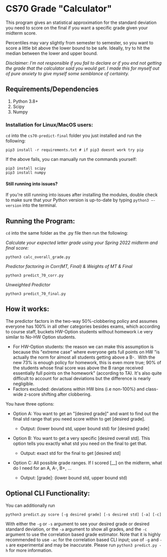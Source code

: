 # CS70 Grade "Calculator"
This program gives an statistical approximation for the standard deviation you need to score on the final if you want a specific grade given your midterm score. 

Percentiles may vary slightly from semester to semester, so you want to score a little bit above the lower bound to be safe. Ideally, try to hit the median between the lower and upper bound.

*Disclaimer: I'm not responsible if you fail to declare or if you end not getting the grade that the calculator said you would get. I made this for myself out of pure anxiety to give myself some semblance of certainty.*

## Requirements/Dependencies
1. Python 3.8+
2. Scipy
3. Numpy

### Installation for Linux/MacOS users:

`cd` into the `cs70-predict-final` folder you just installed and run the following:
```
pip3 install -r requirements.txt # if pip3 doesnt work try pip
```

If the above fails, you can manually run the commands yourself: 
```
pip3 install scipy
pip3 install numpy
```
#### Still running into issues?
If you're still running into issues after installing the modules, double check to make sure that your Python version is up-to-date by typing `python3 –-version` into the terminal.

## Running the Program:

`cd` into the same folder as the .py file then run the following: 

*Calculate your expected letter grade using your Spring 2022 midterm and final score:*
```
python3 calc_overall_grade.py
```

*Predictor factoring in Corr(MT, Final) & Weights of MT & Final*
```
python3 predict_70_corr.py
```

*Unweighted Predictor*
```
python3 predict_70_final.py
```

## How it works:
The predictor factors in the two-way 50%-clobbering policy and assumes everyone has 100% in all other categories besides exams, which according to course staff, buckets HW-Option students without homework i.e very similar to No-HW Option students. 
* For HW-Option students: the reason we can make this assumption is because this "extreme case" where everyone gets full points on HW "is actually the norm for almost all students getting above a B-.  With the new 73% is enough policy for homework, this is even more true; 90% of the students whose final score was above the B range received essentially full points on the homework" (according to TA). It's also quite difficult to account for actual deviations but the difference is nearly negligible. 
* Factors excluded: deviations within HW bins (i.e non-100%) and class-wide z-score shifting after clobbering.


You have three options:

* Option A: You want to get an "[desired grade]" and want to find out the final std range that you need score within to get [desired grade].
    * Output: (lower bound std, upper bound std) for [desired grade]

* Option B: You want to get a very specific [desired overall std]. This option tells you exactly what std you need on the final to get that. 
    * Output: exact std for the final to get [desired std]

* Option C: All possible grade ranges. If I scored [__] on the midterm, what do I need for an A, A-, B+, ...
    * Output: [grade]: (lower bound std, upper bound std)

## Optional CLI Functionality:
You can additionally run
```
python3 predict.py score [-g desired grade] [-s desired std] [-a] [-c]
```

With either the `-g` or `-s` argument to see your desired grade or desired standard deviation, or the `-a` argument to show all grades, and the `-c` argument to use the correlation based grade estimator. Note that it is highly recommended to use `-ac` for the correlation based CLI input; use of `-g` and `-s` are experimental and may be inaccurate. Please run `python3 predict.py -h` for more information.
